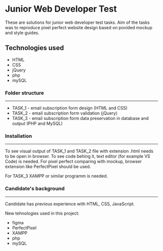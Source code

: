 # Junior Web Developer Test

These are solutions for junior web developer test tasks. Aim of the tasks was to reproduce pixel perfect website design based on povided mockup and style guides. 

##  Technologies used

* HTML
* CSS
* jQuery
* php
* mySQL

### Folder structure
---

* TASK_1 - email subscription form design (HTML and CSS)
* TASK_2 - email subscription form validation (jQuery)
* TASK_3 - email subscription form data preservation in database and output (PHP and MySQL)

### Installation
---

To see visual output of TASK_1 and TASK_2 file with extension .html needs to be open in browser. To see code behing it, text editor (for example VS Code) is needed. For pixel perfect comparing with mockup, browser extension like PerfectPixel should be used.

For TASK_3 XAMPP or similar programm is needed.

### Candidate's background
---

Candidate has previous experience with HTML, CSS, JavaScript.

New tehnologies used in this project:
* figma
* PerfectPixel
* XAMPP
* php
* mySQL
